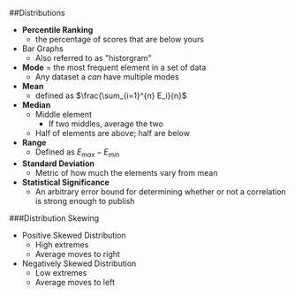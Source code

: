 ##Distributions
  - **Percentile Ranking**
    * the percentage of scores that are below yours
  - Bar Graphs
    * Also referred to as "historgram"
  - **Mode** = the most frequent element in a set of data
    * Any dataset a *can* have multiple modes
  - **Mean**
    * defined as $\frac{\sum_{i=1}^{n} E_i}{n}$
  - **Median**
    * Middle element
      * If two middles, average the two
    * Half of elements are above; half are below
  - **Range**
    * Defined as $E_{max} - E_{min}$
  - **Standard Deviation**
    * Metric of how much the elements vary from mean
  - **Statistical Significance**
    * An arbitrary error bound for determining whether or not a correlation is strong enough to publish

###Distribution Skewing
  - Positive Skewed Distribution
    * High extremes
    * Average moves to right
  - Negatively Skewed Distribution
    * Low extremes
    * Average moves to left
